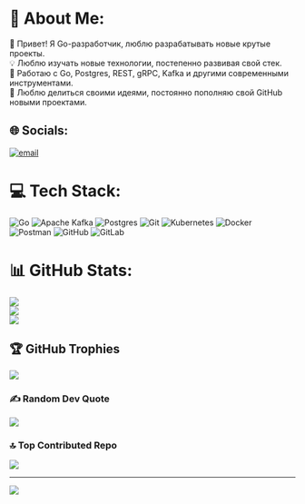 # 💫 About Me:
🚀 Привет! Я Go-разработчик, люблю разрабатывать новые крутые проекты.<br>💡 Люблю изучать новые технологии, постепенно развивая свой стек.<br>🔧 Работаю с Go, Postgres, REST, gRPC, Kafka и другими современными инструментами.<br>📌 Люблю делиться своими идеями, постоянно пополняю свой GitHub новыми проектами.


## 🌐 Socials:
[![email](https://img.shields.io/badge/Email-D14836?logo=gmail&logoColor=white)](mailto:veylin2175@mail.ru) 

# 💻 Tech Stack:
![Go](https://img.shields.io/badge/go-%2300ADD8.svg?style=for-the-badge&logo=go&logoColor=white) ![Apache Kafka](https://img.shields.io/badge/Apache%20Kafka-000?style=for-the-badge&logo=apachekafka) ![Postgres](https://img.shields.io/badge/postgres-%23316192.svg?style=for-the-badge&logo=postgresql&logoColor=white) ![Git](https://img.shields.io/badge/git-%23F05033.svg?style=for-the-badge&logo=git&logoColor=white) ![Kubernetes](https://img.shields.io/badge/kubernetes-%23326ce5.svg?style=for-the-badge&logo=kubernetes&logoColor=white) ![Docker](https://img.shields.io/badge/docker-%230db7ed.svg?style=for-the-badge&logo=docker&logoColor=white) ![Postman](https://img.shields.io/badge/Postman-FF6C37?style=for-the-badge&logo=postman&logoColor=white) ![GitHub](https://img.shields.io/badge/github-%23121011.svg?style=for-the-badge&logo=github&logoColor=white) ![GitLab](https://img.shields.io/badge/gitlab-%23181717.svg?style=for-the-badge&logo=gitlab&logoColor=white)
# 📊 GitHub Stats:
![](https://github-readme-stats.vercel.app/api?username=veylin2175&theme=dark&hide_border=false&include_all_commits=true&count_private=true)<br/>
![](https://nirzak-streak-stats.vercel.app/?user=veylin2175&theme=dark&hide_border=false)<br/>
![](https://github-readme-stats.vercel.app/api/top-langs/?username=veylin2175&theme=dark&hide_border=false&include_all_commits=true&count_private=true&layout=compact)

## 🏆 GitHub Trophies
![](https://github-profile-trophy.vercel.app/?username=veylin2175&theme=dark&no-frame=false&no-bg=true&margin-w=4)

### ✍️ Random Dev Quote
![](https://quotes-github-readme.vercel.app/api?type=horizontal&theme=radical)

### 🔝 Top Contributed Repo
![](https://github-contributor-stats.vercel.app/api?username=veylin2175&limit=5&theme=dark&combine_all_yearly_contributions=true)

---
[![](https://visitcount.itsvg.in/api?id=veylin2175&icon=0&color=0)](https://visitcount.itsvg.in)

<!-- Proudly created with GPRM ( https://gprm.itsvg.in ) -->
